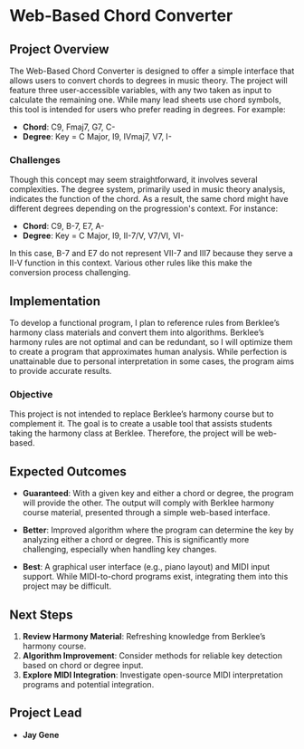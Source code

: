 # Web-Based Chord Converter

## Project Overview
The Web-Based Chord Converter is designed to offer a simple interface that allows users to convert chords to degrees in music theory. The project will feature three user-accessible variables, with any two taken as input to calculate the remaining one. While many lead sheets use chord symbols, this tool is intended for users who prefer reading in degrees. For example:

- **Chord**: C9, Fmaj7, G7, C-
- **Degree**: Key = C Major, I9, IVmaj7, V7, I-

### Challenges
Though this concept may seem straightforward, it involves several complexities. The degree system, primarily used in music theory analysis, indicates the function of the chord. As a result, the same chord might have different degrees depending on the progression's context. For instance:

- **Chord**: C9, B-7, E7, A-
- **Degree**: Key = C Major, I9, II-7/V, V7/VI, VI-

In this case, B-7 and E7 do not represent VII-7 and III7 because they serve a II-V function in this context. Various other rules like this make the conversion process challenging.

## Implementation
To develop a functional program, I plan to reference rules from Berklee’s harmony class materials and convert them into algorithms. Berklee’s harmony rules are not optimal and can be redundant, so I will optimize them to create a program that approximates human analysis. While perfection is unattainable due to personal interpretation in some cases, the program aims to provide accurate results.

### Objective
This project is not intended to replace Berklee’s harmony course but to complement it. The goal is to create a usable tool that assists students taking the harmony class at Berklee. Therefore, the project will be web-based.

## Expected Outcomes
- **Guaranteed**: With a given key and either a chord or degree, the program will provide the other. The output will comply with Berklee harmony course material, presented through a simple web-based interface.
  
- **Better**: Improved algorithm where the program can determine the key by analyzing either a chord or degree. This is significantly more challenging, especially when handling key changes.
  
- **Best**: A graphical user interface (e.g., piano layout) and MIDI input support. While MIDI-to-chord programs exist, integrating them into this project may be difficult.

## Next Steps
1. **Review Harmony Material**: Refreshing knowledge from Berklee’s harmony course.
2. **Algorithm Improvement**: Consider methods for reliable key detection based on chord or degree input.
3. **Explore MIDI Integration**: Investigate open-source MIDI interpretation programs and potential integration.

## Project Lead
- **Jay Gene**

